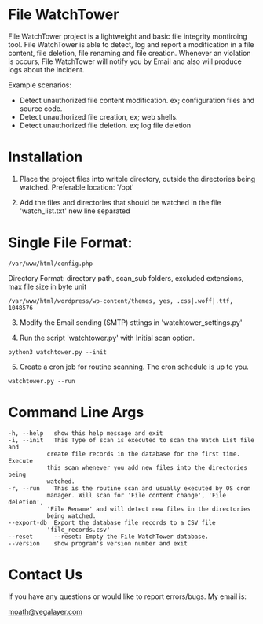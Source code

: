 # File WatchTower

File WatchTower project is a lightweight and basic file integrity montiroing tool. File WatchTower is able to detect, log and report a modification in a file content, file deletion, file renaming and file creation. Whenever an violation is occurs, File WatchTower will notify you by Email and also will produce logs about the incident.

Example scenarios:
- Detect unauthorized file content modification. ex; configuration files and source code.
- Detect unauthorized file creation, ex; web shells.
- Detect unauthorized file deletion. ex; log file deletion


# Installation

1. Place the project files into writble directory, outside the directories being watched. 
Preferable location: '/opt'

2. Add the files and directories that should be watched in the file 'watch_list.txt' new line separated

# Single File Format:
```
/var/www/html/config.php
```

Directory Format: directory path, scan_sub folders, excluded extensions, max file size in byte unit
```
/var/www/html/wordpress/wp-content/themes, yes, .css|.woff|.ttf, 1048576
```

3. Modify the Email sending (SMTP) sttings in 'watchtower_settings.py'

4. Run the script 'watchtower.py' with Initial scan option.

```
python3 watchtower.py --init
```

5. Create a cron job for routine scanning. The cron schedule is up to you. 

```
watchtower.py --run
```

# Command Line Args

```
-h, --help   show this help message and exit
-i, --init   This Type of scan is executed to scan the Watch List file and
           create file records in the database for the first time. Execute
           this scan whenever you add new files into the directories being
           watched.
-r, --run    This is the routine scan and usually executed by OS cron
           manager. Will scan for 'File content change', 'File deletion',
           'File Rename' and will detect new files in the directories
           being watched.
--export-db  Export the database file records to a CSV file
           'file_records.csv'
--reset      --reset: Empty the File WatchTower database.
--version    show program's version number and exit

```

# Contact Us

If you have any questions or would like to report errors/bugs. My email is:

moath@vegalayer.com

